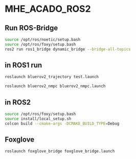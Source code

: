 # MHE_ACADO_ROS2


## Run ROS-Bridge
```bash
source /opt/ros/noetic/setup.bash
source /opt/ros/foxy/setup.bash
ros2 run ros1_bridge dynamic_bridge --bridge-all-topics
```


## in ROS1 run 
```bash
roslaunch bluerov2_trajectory test.launch 
```

```bash
roslaunch bluerov2_nmpc bluerov2_nmpc.launch 
```



## in ROS2

```bash
source /opt/ros/foxy/setup.bash
source install/local_setup.sh
colcon build --cmake-args -DCMAKE_BUILD_TYPE=Debug
```

## Foxglove

```bash
roslaunch foxglove_bridge foxglove_bridge.launch 
```